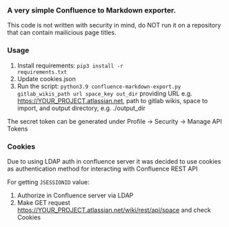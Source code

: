 ### A very simple Confluence to Markdown exporter.

This code is not written with security in mind, do NOT run it on a repository that can contain mailicious
page titles.


### Usage
1. Install requirements: <code>pip3 install -r requirements.txt</code>
2. Update cookies.json
3. Run the script: <code>python3.9 confluence-markdown-export.py gitlab_wikis_path url space_key out_dir</code>
   providing URL e.g. https://YOUR_PROJECT.atlassian.net, path to gitlab wikis, space to import,
   and output directory, e.g. ./output_dir

The secret token can be generated under Profile -> Security -> Manage API Tokens

### Cookies
Due to using LDAP auth in confluence server it was decided to use cookies as authentication method for interacting with Confluence REST API

For getting `JSESSIONID` value:
1. Authorize in Confluence server via LDAP
2. Make GET request https://YOUR_PROJECT.atlassian.net/wiki/rest/api/space and check Cookies
